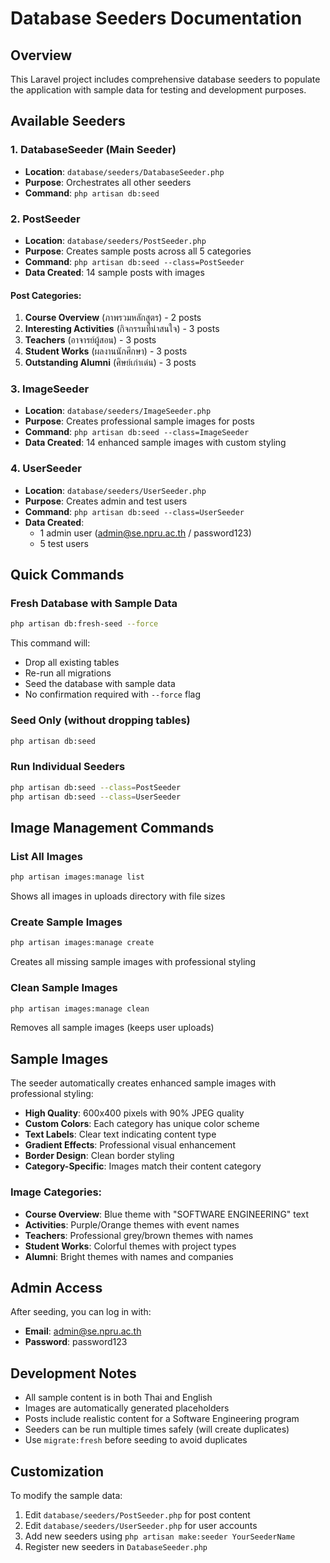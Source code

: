 # Database Seeders Documentation

## Overview
This Laravel project includes comprehensive database seeders to populate the application with sample data for testing and development purposes.

## Available Seeders

### 1. DatabaseSeeder (Main Seeder)
- **Location**: `database/seeders/DatabaseSeeder.php`
- **Purpose**: Orchestrates all other seeders
- **Command**: `php artisan db:seed`

### 2. PostSeeder
- **Location**: `database/seeders/PostSeeder.php`
- **Purpose**: Creates sample posts across all 5 categories
- **Command**: `php artisan db:seed --class=PostSeeder`
- **Data Created**: 14 sample posts with images

#### Post Categories:
1. **Course Overview** (ภาพรวมหลักสูตร) - 2 posts
2. **Interesting Activities** (กิจกรรมที่น่าสนใจ) - 3 posts
3. **Teachers** (อาจารย์ผู้สอน) - 3 posts
4. **Student Works** (ผลงานนักศึกษา) - 3 posts
5. **Outstanding Alumni** (ศิษย์เก่าเด่น) - 3 posts

### 3. ImageSeeder
- **Location**: `database/seeders/ImageSeeder.php`
- **Purpose**: Creates professional sample images for posts
- **Command**: `php artisan db:seed --class=ImageSeeder`
- **Data Created**: 14 enhanced sample images with custom styling

### 4. UserSeeder
- **Location**: `database/seeders/UserSeeder.php`
- **Purpose**: Creates admin and test users
- **Command**: `php artisan db:seed --class=UserSeeder`
- **Data Created**: 
  - 1 admin user (admin@se.npru.ac.th / password123)
  - 5 test users

## Quick Commands

### Fresh Database with Sample Data
```bash
php artisan db:fresh-seed --force
```
This command will:
- Drop all existing tables
- Re-run all migrations
- Seed the database with sample data
- No confirmation required with `--force` flag

### Seed Only (without dropping tables)
```bash
php artisan db:seed
```

### Run Individual Seeders
```bash
php artisan db:seed --class=PostSeeder
php artisan db:seed --class=UserSeeder
```

## Image Management Commands

### List All Images
```bash
php artisan images:manage list
```
Shows all images in uploads directory with file sizes

### Create Sample Images
```bash
php artisan images:manage create
```
Creates all missing sample images with professional styling

### Clean Sample Images
```bash
php artisan images:manage clean
```
Removes all sample images (keeps user uploads)

## Sample Images
The seeder automatically creates enhanced sample images with professional styling:
- **High Quality**: 600x400 pixels with 90% JPEG quality
- **Custom Colors**: Each category has unique color scheme
- **Text Labels**: Clear text indicating content type
- **Gradient Effects**: Professional visual enhancement
- **Border Design**: Clean border styling
- **Category-Specific**: Images match their content category

### Image Categories:
- **Course Overview**: Blue theme with "SOFTWARE ENGINEERING" text
- **Activities**: Purple/Orange themes with event names
- **Teachers**: Professional grey/brown themes with names
- **Student Works**: Colorful themes with project types
- **Alumni**: Bright themes with names and companies

## Admin Access
After seeding, you can log in with:
- **Email**: admin@se.npru.ac.th
- **Password**: password123

## Development Notes
- All sample content is in both Thai and English
- Images are automatically generated placeholders
- Posts include realistic content for a Software Engineering program
- Seeders can be run multiple times safely (will create duplicates)
- Use `migrate:fresh` before seeding to avoid duplicates

## Customization
To modify the sample data:
1. Edit `database/seeders/PostSeeder.php` for post content
2. Edit `database/seeders/UserSeeder.php` for user accounts
3. Add new seeders using `php artisan make:seeder YourSeederName`
4. Register new seeders in `DatabaseSeeder.php`